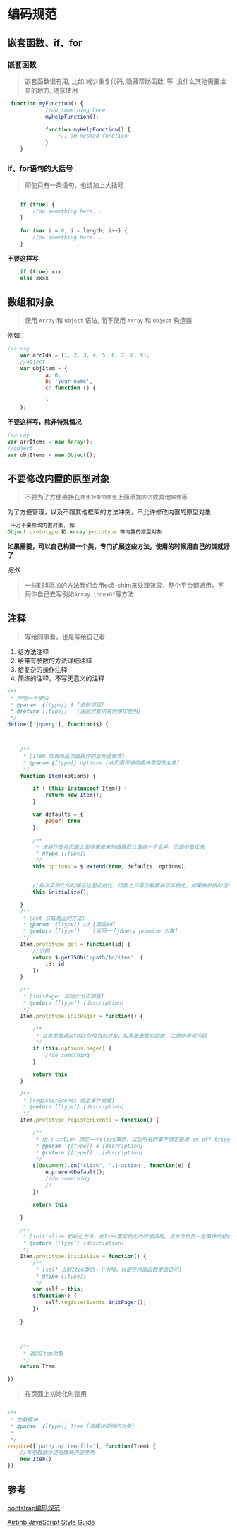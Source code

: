 # 编码规范

## 嵌套函数、if、for

### 嵌套函数

> 嵌套函数很有用, 比如,减少重复代码, 隐藏帮助函数, 等. 没什么其他需要注意的地方, 随意使用

```js
 function myFunction() {
            //do something here
            myHelpFunction();

            function myHelpFunction() {
                //I am nested function
            }
    }
```

### if、for语句的大括号
> 即使只有一条语句，也请加上大括号

```js

    if (true) {
        //do something here...
    }

    for (var i = 0; i < length; i++) {
        //do something here...
    }

```
**不要这样写**

```js
    if (true) xxx
    else xxxx
```

## 数组和对象
> 使用 `Array` 和 `Object` 语法, 而不使用 `Array` 和 `Object` 构造器.

例如：

```js
//array
    var arrIds = [1, 2, 3, 4, 5, 6, 7, 8, 9];
    //object
    var objItem = {
            a: 0,
            b: 'your name',
            c: function () {

            }
    };
```

**不要这样写，除非特殊情况**

```js
//array
var arrItems = new Array();
//object
var objItems = new Object();
```


## 不要修改内置的原型对象

> 不要为了方便直接在`原生对象的原型`上面添加`方法`或其他`属性`等

为了方便管理，以及不跟其他框架的方法冲突，不允许修改内置的原型对象

```js
 千万不要修改内置对象, 如
Object.prototype 和 Array.prototype 等内置的原型对象
```

**如果需要，可以自己构建一个类，专门扩展这些方法，使用的时候用自己的类就好了**

*另外*
> 一些ES5添加的方法我们会用es5-shim来处理兼容，整个平台都通用，不用你自己去写例如`Array.indexOf`等方法



## 注释
> 写给同事看，也是写给自己看

1. 给方法注释
2. 给带有参数的方法详细注释
3. 给复杂的操作注释
4. 简练的注释，不写无意义的注释

```js
/**
 * 声明一个模块
 * @param  {[type]} $ [依赖项目]
 * @return {[type]}   [返回对象供其他模块使用]
 */
define(['jquery'], function($) {



    /**
     * [Item 负责商品页面操作的业务逻辑类]
     * @param {[type]} options [从页面传递给模块使用的对象]
     */
    function Item(options) {

        if (!(this instanceof Item)) {
            return new Item();
        }

        var defaults = {
            pager: true
        };

        /**
         * 该操作是将页面上面传递进来的值跟默认值做一个合并，页面参数优先
         * @type {[type]}
         */
        this.options = $.extend(true, defaults, options);


        //每次实例化的时候在这里初始化，页面上只需加载模块后实例化，如果有参数的话传递给options
        this.initialize();

    }
    /**
     * [get 获取商品的方法]
     * @param  {[type]} id [商品id]
     * @return {[type]}    [返回一个jQuery promise 对象]
     */
    Item.prototype.get = function(id) {
        //示例
        return $.getJSON('/path/to/item', {
            id: id
        })
    }

    /**
     * [initPager 初始化分页函数]
     * @return {[type]} [description]
     */
    Item.prototype.initPager = function() {

        /**
         * 在类里面通过this引用当前对象，如果是嵌套的函数，注意作用域问题
         */
        if (this.options.pager) {
            //do something
        }

        return this
    }

    /**
     * [registerEvents 绑定事件处理]
     * @return {[type]} [description]
     */
    Item.prototype.registerEvents = function() {

        /**
         * 给.j-action 绑定一个click事件，以后所有的事件绑定都用 on off trigger 来完成
         * @param  {[type]} e [description]
         * @return {[type]}   [description]
         */
        $(document).on('click', '.j-action', function(e) {
            e.preventDefault();
            //do something...
            //
        })

        return this

    }

    /**
     * [initialize 初始化方法，在Item类实例化的时候调用，该方法负责一些事件的初始化工作]
     * @return {[type]} [description]
     */
    Item.prototype.initialize = function() {
        /**
         * [self 当前Item类的一个引用，以便在内嵌函数里面访问]
         * @type {[type]}
         */
        var self = this;
        $(function() {
            self.registerEvents.initPager();
        })

    }



    /**
     * 返回Item对象
     */
    return Item

})

```

> 在页面上初始化时使用

```js

/**
 * 加载模块
 * @param  {[type]} Item [该模块提供的对象]
 *
 */
require(['path/to/item-file'], function(Item) {
    //有参数就传递给模块内部使用
    new Item()
})
```




## 参考


[bootstrap编码规范](http://codeguide.bootcss.com/)

[Airbnb JavaScript Style Guide](https://github.com/sivan/javascript-style-guide/blob/master/es5/README.md)

